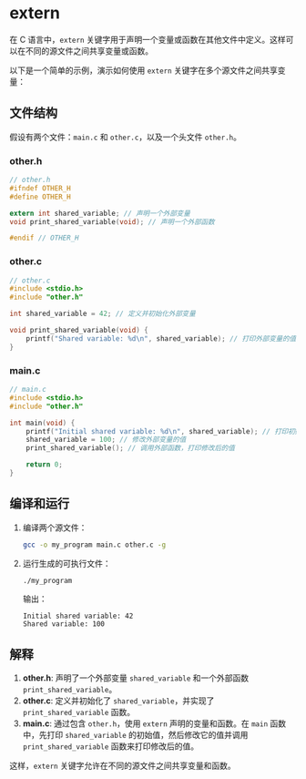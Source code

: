 # extern

在 C 语言中，`extern` 关键字用于声明一个变量或函数在其他文件中定义。这样可以在不同的源文件之间共享变量或函数。

以下是一个简单的示例，演示如何使用 `extern` 关键字在多个源文件之间共享变量：

## 文件结构

假设有两个文件：`main.c` 和 `other.c`，以及一个头文件 `other.h`。

### other.h

```c
// other.h
#ifndef OTHER_H
#define OTHER_H

extern int shared_variable; // 声明一个外部变量
void print_shared_variable(void); // 声明一个外部函数

#endif // OTHER_H
```

### other.c

```c
// other.c
#include <stdio.h>
#include "other.h"

int shared_variable = 42; // 定义并初始化外部变量

void print_shared_variable(void) {
    printf("Shared variable: %d\n", shared_variable); // 打印外部变量的值
}
```

### main.c

```c
// main.c
#include <stdio.h>
#include "other.h"

int main(void) {
    printf("Initial shared variable: %d\n", shared_variable); // 打印初始值
    shared_variable = 100; // 修改外部变量的值
    print_shared_variable(); // 调用外部函数，打印修改后的值

    return 0;
}
```

## 编译和运行

1. 编译两个源文件：

   ```sh
   gcc -o my_program main.c other.c -g
   ```

2. 运行生成的可执行文件：

   ```sh
   ./my_program
   ```

   输出：

   ```text
   Initial shared variable: 42
   Shared variable: 100
   ```

## 解释

1. **other.h**: 声明了一个外部变量 `shared_variable` 和一个外部函数 `print_shared_variable`。
2. **other.c**: 定义并初始化了 `shared_variable`，并实现了 `print_shared_variable` 函数。
3. **main.c**: 通过包含 `other.h`，使用 `extern` 声明的变量和函数。在 `main` 函数中，先打印 `shared_variable` 的初始值，然后修改它的值并调用 `print_shared_variable` 函数来打印修改后的值。

这样，`extern` 关键字允许在不同的源文件之间共享变量和函数。
